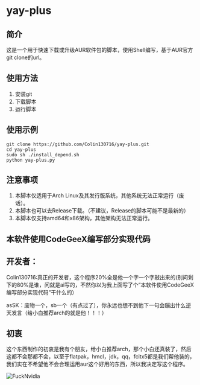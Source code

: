 # yay-plus

## 简介
这是一个用于快速下载或升级AUR软件包的脚本，使用Shell编写，基于AUR官方git clone的url。

## 使用方法
1. 安装git
2. 下载脚本
3. 运行脚本

## 使用示例
```shell
git clone https://github.com/Colin130716/yay-plus.git
cd yay-plus
sudo sh ./install_depend.sh
python yay-plus.py
```
## 注意事项
1. 本脚本仅适用于Arch Linux及其发行版系统，其他系统无法正常运行（废话）。
2. 本脚本也可以去Release下载。（不建议，Release的脚本可能不是最新的）
3. 本脚本仅支持amd64和x86架构，其他架构无法正常运行。

## 本软件使用CodeGeeX编写部分实现代码

## 开发者：
Colin130716:真正的开发者，这个程序20%全是他一个字一个字敲出来的(别问剩下的80%是谁，问就是ai写的，不然你以为我上面写了个“本软件使用CodeGeeX编写部分实现代码”干什么的）

asSK：废物一个，sb一个（有点过了），你永远也想不到他下一句会蹦出什么逆天发言（给小白推荐arch的就是他！！！）

## 初衷
这个东西制作的初衷是我有个朋友，给小白推荐arch，那个小白还真装了，然后这都不会那都不会，以至于flatpak，hmcl，jdk，qq，fcitx5都是我们帮他装的，我们实在不希望他不会合理运用aur这个好用的东西，所以我决定写这个程序。

![FuckNvidia](https://raw.githubusercontent.com/Colin130716/yay-plus/master/E868CDC19CF3CB67081991631F2DA957.png)
